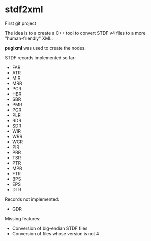 # stdf2xml

First git project

The idea is to a create a C++ tool to convert STDF v4 files to a more "human-friendly" XML. 

**pugixml** was used to create the nodes.

STDF records implemented so far:
- FAR
- ATR
- MIR
- MRR
- PCR
- HBR
- SBR
- PMR
- PGR
- PLR
- RDR
- SDR
- WIR
- WRR
- WCR
- PIR
- PRR
- TSR
- PTR
- MPR
- FTR
- BPS
- EPS
- DTR

Records not implemented:
- GDR

Missing features:
- Conversion of big-endian STDF files
- Conversion of files whose version is not 4
